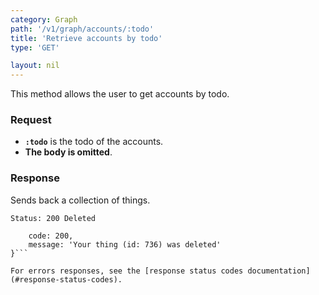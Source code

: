 ```yaml
---
category: Graph
path: '/v1/graph/accounts/:todo'
title: 'Retrieve accounts by todo'
type: 'GET'

layout: nil
---
```


This method allows the user to get accounts by todo.

### Request

* **`:todo`** is the todo of the accounts.
* **The body is omitted**.

### Response

Sends back a collection of things.

```Status: 200 Deleted```
```{
    code: 200,
    message: 'Your thing (id: 736) was deleted'
}```

For errors responses, see the [response status codes documentation](#response-status-codes).